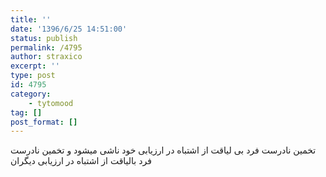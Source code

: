```yaml
---
title: ''
date: '1396/6/25 14:51:00'
status: publish
permalink: /4795
author: straxico
excerpt: ''
type: post
id: 4795
category:
    - tytomood
tag: []
post_format: []
---
```

تخمین نادرست فرد بی لیاقت از اشتباه در ارزیابی خود ناشی میشود و تخمین نادرست فرد بالیاقت از اشتباه در ارزیابی دیگران